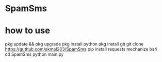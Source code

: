 # SpamSms


# how to use
pkg update && pkg upgrade
pkg install python
pkg install git
git clone https://guthub.com/akmal203/SpamSms
pip install requests mechanize bs4
cd SpamSms
python main.py
